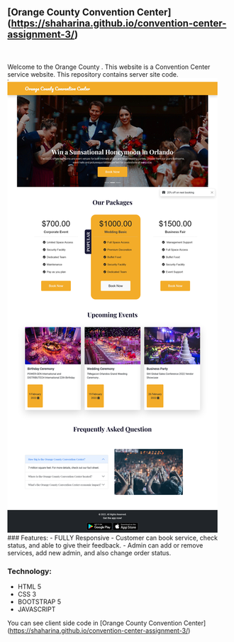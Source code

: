 ## [Orange County Convention Center] (https://shaharina.github.io/convention-center-assignment-3/)
<br/>
<br/>
Welcome to the Orange County . This website is a Convention Center service website. This repository contains server site code.
<img src="https://raw.githubusercontent.com/Shaharina/All-images/main/images/orange-county-Convention-Center.png" />
### Features:
- FULLY Responsive 
- Customer can book service, check status, and able to give their feedback.
- Admin can add or remove services, add new admin, and also change order status.

### Technology:
- HTML 5
- CSS 3
- BOOTSTRAP 5
- JAVASCRIPT

You can see client side code in [Orange County Convention Center] (https://shaharina.github.io/convention-center-assignment-3/)
